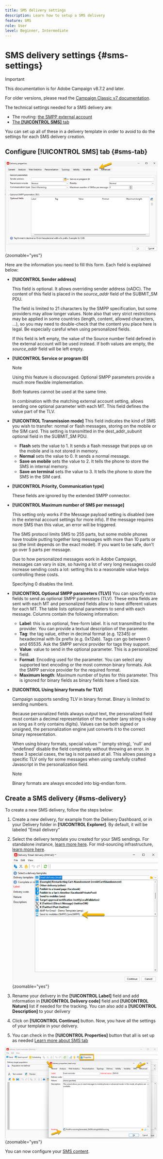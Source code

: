```yaml
---
title: SMS delivery settings
description: Learn how to setup a SMS delivery
feature: SMS
role: User
level: Beginner, Intermediate
---
```


# SMS delivery settings {#sms-settings}

>[!IMPORTANT]
>
>This documentation is for Adobe Campaign v8.7.2 and later.
>
>For older versions, please read the [Campaign Classic v7 documentation](https://experienceleague.adobe.com/en/docs/campaign-classic/using/sending-messages/sending-messages-on-mobiles/sms-set-up/sms-set-up).

The technical settings needed for a SMS delivery are: 
- The routing: [the SMPP external account](smpp-external-account.md#smpp-connection-settings)
- [The **[!UICONTROL SMS]** tab](#sms-tab)

You can set up all of these in a delivery template in order to avoid to do the settings for each SMS delivery creation.

## Configure **[!UICONTROL SMS]** tab {#sms-tab}

![](assets/send_settings.png){zoomable="yes"}

Here are the information you need to fill this form. Each field is explained below:

- **[!UICONTROL Sender address]**

  This field is optional. It allows overriding sender address (oADC). The content of this field is placed in the *source_addr* field of the SUBMIT_SM PDU.

  The field is limited to 21 characters by the SMPP specification, but some providers may allow longer values. Note also that very strict restrictions may be applied in some countries (length, content, allowed characters, ...), so you may need to double-check that the content you place here is legal. Be especially careful when using personalized fields.

  If this field is left empty, the value of the Source number field defined in the external account will be used instead. If both values are empty, the *source_addr* field will be left empty.

- **[!UICONTROL Service or program ID]**

  >[!NOTE]
  >
  >Using this feature is discouraged. Optional SMPP parameters provide a much more flexible implementation.
  >
  >Both features cannot be used at the same time.

  In combination with the matching external account setting, allows sending one optional parameter with each MT. This field defines the value part of the TLV.

- **[!UICONTROL Transmission mode]**
This field indicates the kind of SMS you wish to transfer: normal or flash messages, storing on the mobile or the SIM card. This setting is transmitted in the dest_addr_subunit optional field in the SUBMIT_SM PDU.
  - **Flash** sets the value to 1. It sends a flash message that pops up on the mobile and is not stored in memory.
  - **Normal** sets the value to 0. It sends a normal message.
  - **Save on mobile** sets the value to 2. It tells the phone to store the SMS in internal memory.
  - **Save on terminal** sets the value to 3. It tells the phone to store the SMS in the SIM card.

- **[!UICONTROL Priority, Communication type]**

  These fields are ignored by the extended SMPP connector.

- **[!UICONTROL Maximum number of SMS per message]**

  This setting only works if the Message payload setting is disabled (see in the external account settings for more info). If the message requires more SMS than this value, an error will be triggered.

  The SMS protocol limits SMS to 255 parts, but some mobile phones have trouble putting together long messages with more than 10 parts or so (the limit depends on the exact model). If you want to be safe, don't go over 5 parts per message.

  Due to how personalized messages work in Adobe Campaign, messages can vary in size, so having a lot of very long messages could increase sending costs a lot: setting this to a reasonable value helps controlling these costs.

  Specifying 0 disables the limit.

- **[!UICONTROL Optional SMPP parameters (TLV)]**
  You can specify extra fields to send as optional SMPP parameters (TLV). These extra fields are sent with each MT and personalized fields allow to have different values for each MT.
  The table lists optional parameters to send with each message. Columns contain the following information:
    - **Label**: this is an optional, free-form label. It is not transmitted to the provider. You can provide a textual description of the parameter.
    - **Tag**: the tag value, either in decimal format (e.g. 12345) or hexadecimal with 0x prefix (e.g. 0x12ab). Tags can go between 0 and 65535. Ask the SMPP service provider for tags they support.
    - **Value**: value to send in the optional parameter. This is a personalized field.
    - **Format**: Encoding used for the parameter. You can select any supported text encoding or the most common binary formats. Ask the SMPP service provider for the required format.
    - **Maximum length**: Maximum number of bytes for this parameter. This is ignored for binary fields as binary fields have a fixed size.

- **[!UICONTROL Using binary formats for TLV]**

  Campaign supports sending TLV in binary format. Binary is limited to sending numbers.

  Because personalized fields always output text, the personalized field must contain a decimal representation of the number (any string is okay as long as it only contains digits). Values can be both signed or unsigned, the personalization engine just converts it to the correct binary representation.

  When using binary formats, special values '' (empty string), 'null' and 'undefined' disable the field completely without throwing an error. In these 3 special cases, the tag is not passed at all. This allows passing a specific TLV only for some messages when using carefully crafted Javascript in the personalization field.

  >[!NOTE]
  >
  >Binary formats are always encoded into big-endian form.

## Create a SMS delivery {#sms-delivery}

To create a new SMS delivery, follow the steps below: 

1. Create a new delivery, for example from the Delivery Dashboard, or in your Delivery folder in **[!UICONTROL Explorer]**. 
By default, it will be labeled "Email delivery"
1. Select the delivery template you created for your SMS sendings.
  For standalone instance,  [learn more here](sms-standalone-instance.md#sms-delivery-template).
  For mid-sourcing infrastructure, [learn more here](sms-mid-sourcing.md#sms-delivery-template).
  ![](assets/sms_create.png){zoomable="yes"}

1. Rename your delivery in the **[!UICONTROL Label]** field and add information in **[!UICONTROL Delivery code]** field and **[!UICONTROL Nature]** list if needed for the tracking. You can also add a **[!UICONTROL Description]** to your delivery
1. Click on **[!UICONTROL Continue]** button.
Now, you have all the settings of your template in your delivery.
1. You can check in the **[!UICONTROL Properties]** button that all is set up as needed
[Learn more about SMS tab](#sms-tab)

  ![](assets/sms_settings.png){zoomable="yes"}

You can now configure your [SMS content](sms-content.md).
